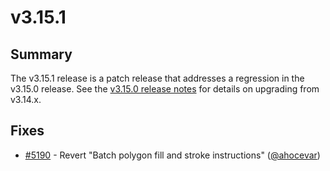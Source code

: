 # v3.15.1

## Summary

The v3.15.1 release is a patch release that addresses a regression in the v3.15.0 release.  See the [v3.15.0 release notes](https://github.com/openlayers/ol3/releases/tag/v3.15.0) for details on upgrading from v3.14.x.

## Fixes

* [#5190](https://github.com/openlayers/ol3/pull/5190) - Revert "Batch polygon fill and stroke instructions" ([@ahocevar](https://github.com/ahocevar))
